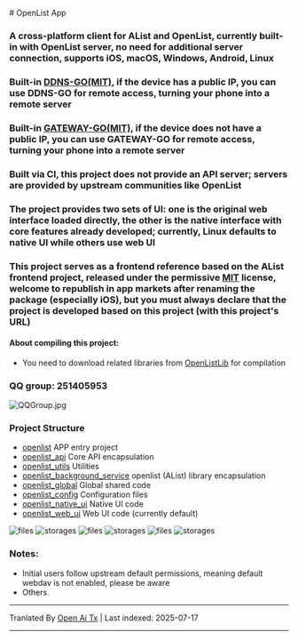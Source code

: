 <translate-content># OpenList App
### A cross-platform client for AList and OpenList, currently built-in with OpenList server, no need for additional server connection, supports iOS, macOS, Windows, Android, Linux

### Built-in [DDNS-GO(MIT)](https://github.com/jeessy2/ddns-go), if the device **has a public IP**, you can use DDNS-GO for remote access, turning your phone into a remote server

### Built-in [GATEWAY-GO(MIT)](https://github.com/OpenIoTHub/gateway-go), if the device **does not have a public IP**, you can use GATEWAY-GO for remote access, turning your phone into a remote server

### Built via CI, this project does not provide an API server; servers are provided by upstream communities like OpenList
### The project provides two sets of UI: one is the original web interface loaded directly, the other is the native interface with core features already developed; currently, Linux defaults to native UI while others use web UI

### This project serves as a frontend reference based on the AList frontend project, released under the permissive [MIT](LICENSE) license, welcome to republish in app markets after renaming the package (especially iOS), but you must always declare that the project is developed based on this project (with this project's URL)

#### About compiling this project:
* You need to download related libraries from [OpenListLib](https://github.com/OpenListApp/OpenListLib/releases) for compilation

### QQ group: 251405953
![QQGroup.jpg](https://raw.githubusercontent.com/OpenListApp/OpenListApp/main/assets/images/contact/QQGroup.jpg)
### Project Structure
* [openlist](/lib/main.dart) APP entry project
* [openlist_api](/openlist_api) Core API encapsulation
* [openlist_utils](/openlist_utils) Utilities
* [openlist_background_service](/openlist_background_service) openlist (AList) library encapsulation
* [openlist_global](/openlist_global) Global shared code
* [openlist_config](/openlist_config) Configuration files
* [openlist_native_ui](/openlist_native_ui) Native UI code
* [openlist_web_ui](/openlist_web_ui) Web UI code (currently default)

![files](https://raw.githubusercontent.com/OpenListApp/OpenListApp/main/assets/images/android/files.png) ![storages](https://raw.githubusercontent.com/OpenListApp/OpenListApp/main/assets/images/macos/storages.png) ![files](https://raw.githubusercontent.com/OpenListApp/OpenListApp/main/assets/images/macos/files.png) ![storages](https://raw.githubusercontent.com/OpenListApp/OpenListApp/main/assets/images/ios/storages.png) ![files](https://raw.githubusercontent.com/OpenListApp/OpenListApp/main/assets/images/ios/files.png) ![storages](https://raw.githubusercontent.com/OpenListApp/OpenListApp/main/assets/images/windows/storages.png)

### Notes:
* Initial users follow upstream default permissions, meaning default webdav is not enabled, please be aware
* Others

---

Tranlated By [Open Ai Tx](https://github.com/OpenAiTx/OpenAiTx) | Last indexed: 2025-07-17

---